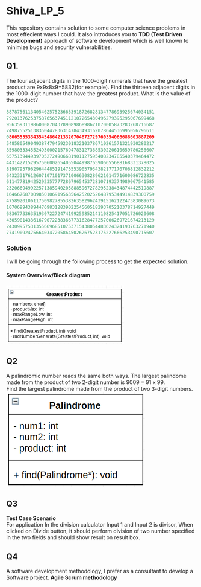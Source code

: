 # Shiva_LP_5
This repository contains solution to some computer science problems in most effecient ways I could. It also introduces you to 
**TDD (Test Driven Development)** approach of software development which is well known to minimize bugs and security vulnerabilities.

## Q1. 
The four adjacent digits in the 1000-digit numerals that have the greatest product are 9x9x8x9=5832(for example). Find 
the thirteen adjacent digits in the 1000-digit number that have the greatest product. What is the value of the product?

```c
8878756113405462575236653918726828134778693925674034151
7920137625375876563745112107265430496279395295067699468
9563593119860008704378908986898621070005873283268716687
7498755251383504478363147843493162078644536995056796611
0806555533435454864213320704872729760354066688603887209
5485805490493874794592301832103786710261571321930280217
8598033345524930002157694783127368530220610659786256607
6575139449397052724906681901127595408234785540379464472
4431427152957506002654055044998765906655688168331378025
8190795796296444851914755539057934382177170706812832212
6432331761260710710173710066308289621014771600086722835
6114778194252923577772867965453728107193374989067541585
2320669499225713859402058885967278295238434874442519887
1646676870098501069195635642520262048795344914839300759
4758920106117509827855382635829624391516212247383089673
1070699438944769831283902254560518293705210378714927449
6836773363519307227247419925985214110825417051726020608
4305901433616790722383667731628477257006269721674213129
2430995753135566968510753715438054483624324193763271940
7741909247566403472058645026267523175227666253490715607
```

### Solution
I will be going through the following process to get the expected solution.
#### System Overview/Block diagram
![UML diagram of the object; w/ private data and public API](images/block_diagram.png)

## Q2
A palindromic number reads the same both ways. The largest palindome made from the product of two 2-digit 
number is 9009 = 91 x 99.  
Find the largest palindrome made from the product of two 3-digit numbers.  
![UML diagram of the object; w/ private data and public API](images/q2_block_diagram.png)

## Q3

**Test Case Scenario**  
For application In the division calculator Input 1 and Input 2 is divisor, 
When clicked on Divide button, it should perform division of two number 
specified in the two fields and should show result on result box.

## Q4

A software development methodology, I prefer as a consultant to develop a Software project.
 **Agile Scrum methodology**
